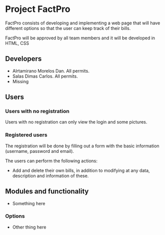 # Project FactPro

FactPro consists of developing and implementing a web page that will have different options so that the user can keep track of their bills.

FactPro will be approved by all team members and it will be developed in HTML, CSS

## Developers
- Alrtamirano Morelos Dan. All permits.
- Salas Dimas Carlos. All permits.
- Missing

## Users
### Users with no registration
Users with no registration can only view the login and some pictures.

### Registered users
The registration will be done by filling out a form with the basic information (username, password and email).

The users can perform the following actions:

- Add and delete their own bills, in addition to modifying at any data, description and information of these.

## Modules and functionality
- Something here


### Options
- Other thing here
